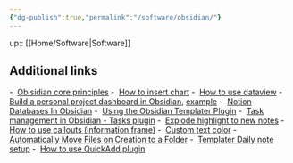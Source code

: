 ```yaml
---
{"dg-publish":true,"permalink":"/software/obsidian/"}
---
```


up:: [[Home/Software\|Software]]


## Additional links

-  [Obisidian core principles](https://tfthacker.medium.com/obsidian-understanding-its-core-design-principles-7f3fafbd6e36)
-  [How to insert chart](https://www.youtube.com/watch?v=rXhUeV5Ko7g)
-  [How to use dataview](https://www.youtube.com/watch?v=8yjNuiSBSAM&list=PL7oLu8NfQd84_gsyqBVSVgUmCCgcvSZMx&index=13)
-  [Build a personal project dashboard in Obsidian](https://www.youtube.com/watch?v=jL3q71EM42M), [example](https://bagerbach.com/blog/projects-and-goals-obsidian)
-  [Notion Databases In Obsidian](https://www.youtube.com/watch?v=9oaEOFPxT9g)
-  [Using the Obsidian Templater Plugin](https://www.youtube.com/watch?v=5j9fAvJCaig)
-  [Task management in Obsidian - Tasks plugin](https://www.youtube.com/watch?v=SAfBpltPx0w)
-  [Explode highlight to new notes](https://www.youtube.com/watch?v=5kkcqAn6joU)
-  [How to use callouts (information frame)](https://help.obsidian.md/How+to/Use+callouts)
-  [Custom text color](https://forum.obsidian.md/t/coloured-text/18031/2)
-  [Automatically Move Files on Creation to a Folder](https://www.youtube.com/watch?v=9V5stavM5qQ)
-  [Templater Daily note setup](https://dannb.org/blog/2022/obsidian-daily-note-template/)
-  [How to use QuickAdd plugin](https://www.youtube.com/watch?v=LrQVQ37y6IU)
